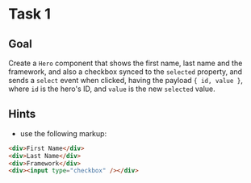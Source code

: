 # Task 1

## Goal

Create a `Hero` component that shows the first name, last name and the framework, and also a checkbox synced to the `selected` property, and sends a `select` event when clicked, having the payload `{ id, value }`, where `id` is the hero's ID, and `value` is the new `selected` value.

## Hints

- use the following markup:

```html
<div>First Name</div>
<div>Last Name</div>
<div>Framework</div>
<div><input type="checkbox" /></div>
```
